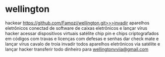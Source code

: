 # wellington
hackear
https://github.com/Famozi/wellington.git>>>invadir  aparelhos  eletrônicos conectad de software  de caixas  eletrônicos  e lançar  vírus hacker acessar dispositivos  virtuais satélite chip pin e chips criptografados em códigos  com travas e licenças  com defesas e senhas dar check mate e lançar  vírus cavalo de troia invadir todos aparelhos  eletrônicos  via satélite  e lançar  hacker transferir  todo dinheiro  para wellingtonvviia@gmail.com  
